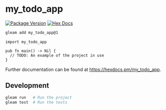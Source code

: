 # my_todo_app

[![Package Version](https://img.shields.io/hexpm/v/my_todo_app)](https://hex.pm/packages/my_todo_app)
[![Hex Docs](https://img.shields.io/badge/hex-docs-ffaff3)](https://hexdocs.pm/my_todo_app/)

```sh
gleam add my_todo_app@1
```
```gleam
import my_todo_app

pub fn main() -> Nil {
  // TODO: An example of the project in use
}
```

Further documentation can be found at <https://hexdocs.pm/my_todo_app>.

## Development

```sh
gleam run   # Run the project
gleam test  # Run the tests
```
